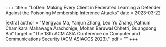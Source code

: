 +++
title = "LoDen: Making Every Client in Federated Learning a Defender Against the Poisoning Membership Inference Attacks"
date = 2023-03-22

[extra]
author = "Mengyao Ma, Yanjun Zhang, Leo Yu Zhang, Pathum Chamikara Mahawaga Arachchige, Mohan Baruwal Chhetri, Guangdong Bai"
target = "The 18th ACM ASIA Conference on Computer and Communications Security (ACM ASIACCS 2023)."
pdf = ""
+++
